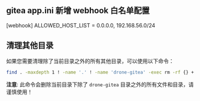 <!--
 Copyright (c) 2023 kk

 This software is released under the MIT License.
 https://opensource.org/licenses/MIT
-->

## gitea app.ini 新增 webhook 白名单配置

[webhook]
ALLOWED_HOST_LIST = 0.0.0.0, 192.168.56.0/24

## 清理其他目录

如果您需要清理除了当前目录之外的所有其他目录，可以使用以下命令：

```bash
find . -maxdepth 1 ! -name '.' ! -name 'drone-gitea' -exec rm -rf {} +
```

**注意**: 此命令会删除当前目录下除了 `drone-gitea` 目录之外的所有文件和目录，请谨慎使用！
